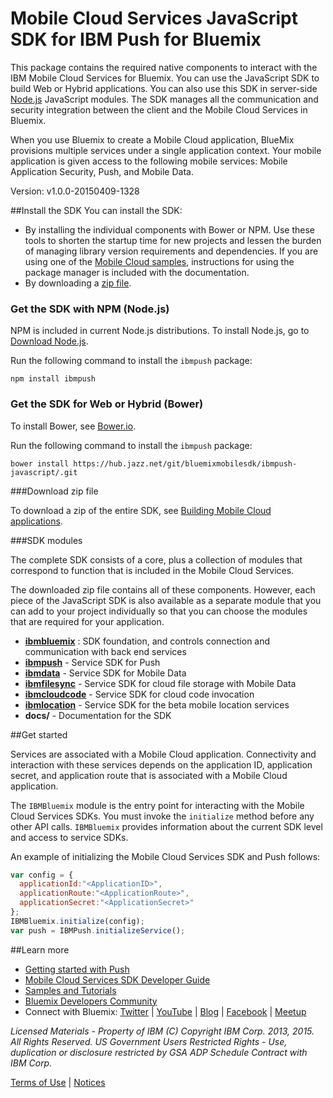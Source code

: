 Mobile Cloud Services JavaScript SDK for IBM Push for Bluemix
===

This package contains the required native components to interact with the IBM Mobile Cloud Services for Bluemix.  You can use the JavaScript SDK to build Web or Hybrid applications. You can also use this SDK in server-side [Node.js](http://nodejs.org)
JavaScript modules. The SDK manages all the communication and security integration between
the client and the Mobile Cloud Services in Bluemix.

When you use Bluemix to create a Mobile Cloud application, BlueMix provisions multiple services under a single application context. Your mobile application is given access to the following mobile services: Mobile Application Security, Push, and Mobile Data.


Version: v1.0.0-20150409-1328

##Install the SDK
You can install the SDK: 
* By installing the individual components with Bower or NPM. Use these tools to shorten the startup time for new projects and lessen the burden of managing library version requirements and dependencies.  If you
are using one of the [Mobile Cloud samples](https://hub.jazz.net/user/mobilecloud),
instructions for using the package manager is included with the documentation.
* By downloading a [zip file](https://mbaas-catalog.ng.bluemix.net/sdk/ibm-bluemix-sdk-javascript.zip).

### Get the SDK with NPM (Node.js)

NPM is included in current Node.js distributions.  To install Node.js, go to [Download Node.js](http://nodejs.org/download/).  

Run the following command to install the `ibmpush` package:

```
npm install ibmpush
```

### Get the SDK for Web or Hybrid (Bower)

To install Bower, see [Bower.io](http://bower.io/).  

Run the following command to install the `ibmpush` package:

```
bower install https://hub.jazz.net/git/bluemixmobilesdk/ibmpush-javascript/.git
```

###Download zip file

To download a zip of the entire SDK, see [Building Mobile Cloud applications](https://www.ng.bluemix.net/docs/#starters/mobile/index.html#index).

###SDK modules

The complete SDK consists of a core, plus a collection of modules that correspond to function that is included in the Mobile Cloud Services.  

The downloaded zip file contains all of these components. However, each piece of the JavaScript SDK is also available as a separate module that you can add to your project individually so that you can choose the modules that are required for your application.

- **[ibmbluemix](https://hub.jazz.net/project/bluemixmobilesdk/ibmbluemix-javascript/overview)** : SDK foundation, and controls connection and communication with back end services
- **[ibmpush](https://hub.jazz.net/project/bluemixmobilesdk/ibmpush-javascript/overview)** - Service SDK for Push
- **[ibmdata](https://hub.jazz.net/project/bluemixmobilesdk/ibmdata-javascript/overview)** - Service SDK for Mobile Data
- **[ibmfilesync](https://hub.jazz.net/project/bluemixmobilesdk/ibmfilesync-javascript/overview)** - Service SDK for cloud file storage with Mobile Data
- **[ibmcloudcode](https://hub.jazz.net/project/bluemixmobilesdk/ibmcloudcode-javascript/overview)** - Service SDK for cloud code invocation
- **[ibmlocation](https://hub.jazz.net/project/bluemixmobilesdk/ibmlocation-javascript/overview)** - Service SDK for the beta mobile location services
- **docs/** - Documentation for the SDK


##Get started

Services are associated with a Mobile Cloud application. Connectivity and interaction with
these services depends on the application ID, application secret, and application route that is associated with a Mobile Cloud application.

The `IBMBluemix` module is the entry point for interacting with the Mobile Cloud Services SDKs.  You must invoke the `initialize` method before any other API calls.  `IBMBluemix` provides information about the current SDK level and access to service SDKs.

An example of initializing the Mobile Cloud Services SDK and Push follows:

```javascript
var config = {
  applicationId:"<ApplicationID>",
  applicationRoute:"<ApplicationRoute>",
  applicationSecret:"<ApplicationSecret>"
};
IBMBluemix.initialize(config);
var push = IBMPush.initializeService();
```

##Learn more

- [Getting started with Push](https://www.ng.bluemix.net/docs/#services/push/index.html#gettingstarted)
- [Mobile Cloud Services SDK Developer Guide](http://mbaas-gettingstarted.ng.bluemix.net/)
- [Samples and Tutorials](https://www.ng.bluemix.net/docs/#starters/mobile/index.html#samples)
- [Bluemix Developers Community](https://developer.ibm.com/bluemix/)
- Connect with Bluemix: [Twitter](https://twitter.com/ibmbluemix) |
[YouTube](https://www.youtube.com/playlist?list=PLzpeuWUENMK2d3L5qCITo2GQEt-7r0oqm) |
[Blog](https://developer.ibm.com/bluemix/blog/) |
[Facebook](https://www.facebook.com/ibmbluemix) |
[Meetup](http://www.meetup.com/bluemix/)

*Licensed Materials - Property of IBM
(C) Copyright IBM Corp. 2013, 2015. All Rights Reserved.
US Government Users Restricted Rights - Use, duplication or
disclosure restricted by GSA ADP Schedule Contract with IBM Corp.*

[Terms of Use](https://hub.jazz.net/project/bluemixmobilesdk/ibmbluemix-android/overview#https://hub.jazz.net/gerrit/plugins/gerritfs/contents/bluemixmobilesdk%252Fibmbluemix-android/refs%252Fheads%252Fmaster/License.txt) |
[Notices]()
